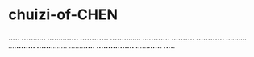 # chuizi-of-CHEN
.****.*****.*****.****.
****.....***.....****.
....****.....****.....
......*********......
........*******......
....*********........
.***********.........
*********............
.***********.........
....*********........
......*******........
........*********....
..........****......
.****.....***.....***.
.****.*****.*****.****.
